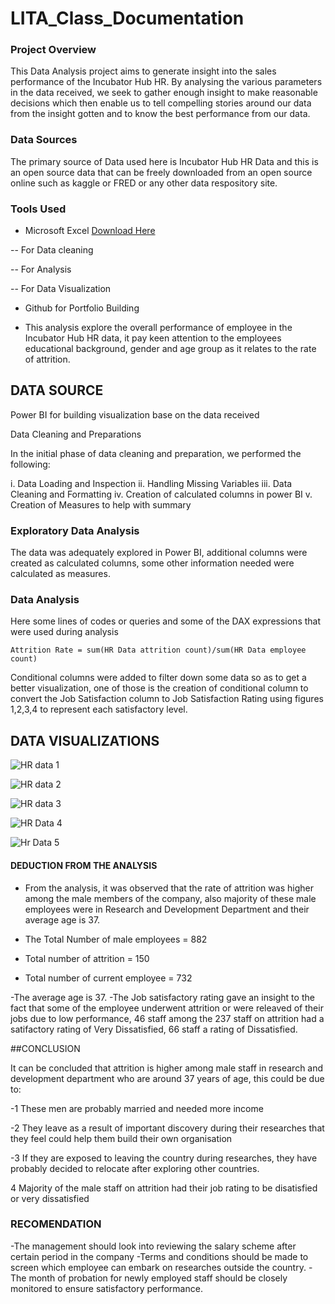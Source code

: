 # LITA_Class_Documentation

### Project Overview
This Data Analysis project aims to generate insight into the sales performance of the Incubator Hub HR. By analysing the various parameters in the data received, we seek to gather enough insight to make reasonable decisions which then enable us to tell compelling stories around our data from the insight gotten and to know the best performance from our data.

### Data Sources
The primary source of Data used here is Incubator Hub HR Data and this is an open source data that can be freely downloaded from an open source online such as kaggle or FRED or any other data respository site.

### Tools Used
- Microsoft Excel [Download Here](https://www.microsoft.com)

-- For Data cleaning

-- For Analysis

-- For Data Visualization

- Github for Portfolio Building

- This analysis explore the overall performance of employee in the Incubator Hub HR data, it pay keen attention to the employees educational background, gender and age group as it relates to the rate of attrition.


 ## DATA SOURCE
        
   
Power BI for building visualization base on the data received

Data Cleaning and Preparations

In the initial phase of data cleaning and preparation, we performed the following:

i.   Data Loading and Inspection
ii.  Handling Missing Variables
iii. Data Cleaning and Formatting
iv.  Creation of calculated columns in power BI
v.   Creation of Measures to help with summary

### Exploratory Data Analysis

The data was adequately explored in Power BI, additional columns were created as calculated columns, some other information needed were calculated as measures.


### Data Analysis

Here some lines of codes or queries and some of the DAX expressions that were used during analysis

```Attrition Rate = sum(HR Data attrition count)/sum(HR Data employee count) ```

 Conditional columns were added to filter down some data so as to get a better visualization, one of those is the creation of conditional column to convert the Job Satisfaction column to Job Satisfaction Rating using figures 1,2,3,4 to represent each satisfactory level.

 ## DATA VISUALIZATIONS

 
![HR data 1](https://github.com/user-attachments/assets/63d3ef18-8b4b-4b4d-97a8-13d6de06e483)

![HR data 2](https://github.com/user-attachments/assets/ae44467d-66d4-4297-9649-9b8234973d95)

![HR data 3](https://github.com/user-attachments/assets/b487e490-c3de-4692-9a43-43314157dce1)

![HR  Data 4](https://github.com/user-attachments/assets/2167f6d3-56f7-4fb2-815a-8a24f7b1850a)

![Hr Data 5](https://github.com/user-attachments/assets/c604248b-cb55-46c2-adb9-caeef876dfcf)


#### DEDUCTION FROM THE ANALYSIS

- From the analysis, it was observed that the rate of attrition was higher among the male members of the company, also majority of these male employees were in Research and Development Department and their average age is 37. 

- The Total Number of male employees = 882

- Total number of attrition = 150

- Total number of current employee = 732

-The average age is 37. -The Job satisfactory rating gave an insight to the fact that some of the employee underwent attrition or were releaved of their jobs due to low performance, 46 staff among the 237 staff on attrition had a satifactory rating of Very Dissatisfied, 66 staff a rating of Dissatisfied.


##CONCLUSION

It can be concluded that attrition is higher among male staff in research and development department who are around 37 years of age, this could be due to:

-1 These men are probably married and needed more income 

-2 They leave as a result of important discovery during their researches that they feel could help them build their own organisation 

-3 If they are exposed to leaving the country during researches, they have probably decided to relocate after exploring other countries. 

 4 Majority of the male staff on attrition had their job rating to be disatisfied or very dissatisfied

### RECOMENDATION
-The management should look into reviewing the salary scheme after certain period in the company 
-Terms and conditions should be made to screen which employee can embark on researches outside the country. 
-The month of probation for newly employed staff should be closely monitored to ensure satisfactory performance.
